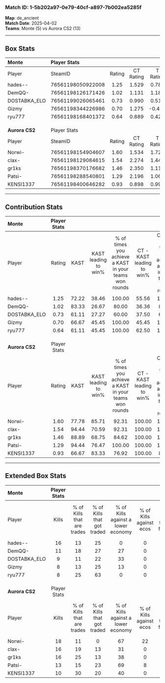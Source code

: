### Match ID: 1-5b202a97-0e79-40cf-a897-7b002ea5285f  
**Map**: de_ancient  
**Match Date**: 2025-04-02  
**Teams**: Monte (5) vs Aurora CS2 (13)  

---  

## Box Stats  

| **Monte**      | Player Stats      |        |           |          |       |       |       |         |        |      |     |
| :- | :- | :-: | :-: | :-: | :-: | :-: | :-: | :-: | :-: | :-: | :-: |
| Player         | SteamID           | Rating | CT Rating | T Rating | KAST  |  ADR  | Kills | Assists | Deaths | K/D  | HS% |
| hades--        | 76561198050922008 |  1.25  |   1.529   |  0.786   | 72.22 | 76.3  |  16   |    1    |   12   | 1.33 | 50  |
| DemQQ-         | 76561198126171426 |  1.02  |   1.131   |  1.184   | 83.33 | 85.7  |  11   |    3    |   16   | 0.69 | 36  |
| DOSTABKA_ELO   | 76561199026065461 |  0.73  |   0.990   |  0.511   | 61.11 | 76.1  |   9   |    3    |   16   | 0.56 | 77  |
| Gizmy          | 76561198344226986 |  0.70  |   1.275   |  -0.469  | 66.67 | 58.4  |   8   |    5    |   15   | 0.53 | 50  |
| ryu777         | 76561198168401372 |  0.64  |   0.889   |  0.423   | 61.11 | 54.7  |   8   |    4    |   15   | 0.53 | 37  |
|                |                   |        |           |          |       |       |       |         |        |      |     |
|                |                   |        |           |          |       |       |       |         |        |      |     |
|                |                   |        |           |          |       |       |       |         |        |      |     |
| **Aurora CS2** | Player Stats      |        |           |          |       |       |       |         |        |      |     |
| Player         | SteamID           | Rating | CT Rating | T Rating | KAST  |  ADR  | Kills | Assists | Deaths | K/D  | HS% |
| Norwi-         | 76561198154904607 |  1.60  |   1.534   |  1.728   | 77.78 | 101.8 |  18   |    9    |   9    | 2.00 | 33  |
| clax-          | 76561198129084615 |  1.54  |   2.274   |  1.442   | 94.44 | 92.5  |  16   |    4    |   10   | 1.60 | 68  |
| gr1ks          | 76561198370176682 |  1.46  |   2.350   |  1.115   | 88.89 | 92.7  |  16   |    1    |   11   | 1.45 | 18  |
| Patsi-         | 76561198288540801 |  1.29  |   2.196   |  1.066   | 94.44 | 76.2  |  13   |    5    |   12   | 1.08 | 30  |
| KENSI1337      | 76561198400646282 |  0.93  |   0.898   |  0.994   | 66.67 | 67.9  |  10   |    2    |   11   | 0.91 | 70  |
---  

## Contribution Stats  

| **Monte**      | Player Stats |       |                      |                                                        |                           |                                                             |                          |                                                            |
| :- | :-: | :-: | :-: | :-: | :-: | :-: | :-: | :-: |
| Player         |    Rating    | KAST  | KAST leading to win% | % of times you achieve a KAST in your teams won rounds | CT - KAST leading to win% | CT - % of times you achieve a KAST in your teams won rounds | T - KAST leading to win% | T - % of times you achieve a KAST in your teams won rounds |
| hades--        |     1.25     | 72.22 |        38.46         |                         100.00                         |           55.56           |                           100.00                            |           0.00           |                            0.00                            |
| DemQQ-         |     1.02     | 83.33 |        26.67         |                         80.00                          |           36.36           |                            80.00                            |           0.00           |                            0.00                            |
| DOSTABKA_ELO   |     0.73     | 61.11 |        27.27         |                         60.00                          |           37.50           |                            60.00                            |           0.00           |                            0.00                            |
| Gizmy          |     0.70     | 66.67 |        45.45         |                         100.00                         |           45.45           |                           100.00                            |           0.00           |                            0.00                            |
| ryu777         |     0.64     | 61.11 |        45.45         |                         100.00                         |           62.50           |                           100.00                            |           0.00           |                            0.00                            |
|                |              |       |                      |                                                        |                           |                                                             |                          |                                                            |
|                |              |       |                      |                                                        |                           |                                                             |                          |                                                            |
|                |              |       |                      |                                                        |                           |                                                             |                          |                                                            |
| **Aurora CS2** | Player Stats |       |                      |                                                        |                           |                                                             |                          |                                                            |
| Player         |    Rating    | KAST  | KAST leading to win% | % of times you achieve a KAST in your teams won rounds | CT - KAST leading to win% | CT - % of times you achieve a KAST in your teams won rounds | T - KAST leading to win% | T - % of times you achieve a KAST in your teams won rounds |
| Norwi-         |     1.60     | 77.78 |        85.71         |                         92.31                          |          100.00           |                           100.00                            |          75.00           |                           85.71                            |
| clax-          |     1.54     | 94.44 |        70.59         |                         92.31                          |          100.00           |                           100.00                            |          54.55           |                           85.71                            |
| gr1ks          |     1.46     | 88.89 |        68.75         |                         84.62                          |          100.00           |                           100.00                            |          50.00           |                           71.43                            |
| Patsi-         |     1.29     | 94.44 |        76.47         |                         100.00                         |          100.00           |                           100.00                            |          63.64           |                           100.00                           |
| KENSI1337      |     0.93     | 66.67 |        83.33         |                         76.92                          |          100.00           |                            83.33                            |          71.43           |                           71.43                            |
---  

## Extended Box Stats  

| **Monte**      | Player Stats |                            |                            |                                    |                         |                              |                                 |        |                             |                                     |                          |                               |                            |
| :- | :-: | :-: | :-: | :-: | :-: | :-: | :-: | :-: | :-: | :-: | :-: | :-: | :-: |
| Player         |    Kills     | % of Kills that are trades | % of Kills that got traded | % of Kills against a lower economy | % of Kills against ecos | % of Kills that are flawless | % of Kills that are close duels | Deaths | % of Deaths that get traded | % of Deaths against a lower economy | % of Deaths against ecos | % of Deaths that are flawless | % of Deaths that are close |
| hades--        |      16      |             13             |             25             |                 0                  |            0            |              56              |                6                |   12   |              8              |                  0                  |            0             |              67               |             8              |
| DemQQ-         |      11      |             18             |             27             |                 27                 |            0            |              82              |               18                |   16   |              6              |                  6                  |            0             |              81               |             13             |
| DOSTABKA_ELO   |      9       |             11             |             22             |                 33                 |            0            |              56              |                0                |   16   |             19              |                 13                  |            0             |              56               |             13             |
| Gizmy          |      8       |             13             |             25             |                 13                 |            0            |             100              |                0                |   15   |              7              |                 20                  |            0             |              60               |             7              |
| ryu777         |      8       |             25             |             63             |                 0                  |            0            |              38              |               25                |   15   |             20              |                  7                  |            0             |              60               |             7              |
|                |              |                            |                            |                                    |                         |                              |                                 |        |                             |                                     |                          |                               |                            |
|                |              |                            |                            |                                    |                         |                              |                                 |        |                             |                                     |                          |                               |                            |
|                |              |                            |                            |                                    |                         |                              |                                 |        |                             |                                     |                          |                               |                            |
| **Aurora CS2** | Player Stats |                            |                            |                                    |                         |                              |                                 |        |                             |                                     |                          |                               |                            |
| Player         |    Kills     | % of Kills that are trades | % of Kills that got traded | % of Kills against a lower economy | % of Kills against ecos | % of Kills that are flawless | % of Kills that are close duels | Deaths | % of Deaths that get traded | % of Deaths against a lower economy | % of Deaths against ecos | % of Deaths that are flawless | % of Deaths that are close |
| Norwi-         |      18      |             11             |             0              |                 67                 |           22            |              83              |                6                |   9    |             22              |                 33                  |            0             |              44               |             11             |
| clax-          |      16      |             19             |             13             |                 31                 |            0            |              50              |               13                |   10   |             60              |                 40                  |            0             |              70               |             20             |
| gr1ks          |      16      |             25             |             13             |                 38                 |            0            |              75              |                0                |   11   |             18              |                 45                  |            9             |              73               |             9              |
| Patsi-         |      13      |             15             |             23             |                 69                 |            8            |              54              |               15                |   12   |             42              |                 33                  |            8             |              67               |             8              |
| KENSI1337      |      10      |             30             |             20             |                 40                 |            0            |              50              |               20                |   11   |              9              |                 36                  |            9             |              55               |             0              |

